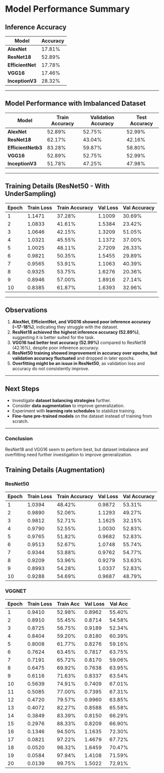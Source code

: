 # Model Performance Summary

## **Inference Accuracy**
| Model          | Accuracy |
|---------------|----------|
| **AlexNet**   | 17.81%   |
| **ResNet18**  | 52.89%   |
| **EfficientNet** | 17.78% |
| **VGG16**     | 17.46%   |
| **InceptionV3**  |  28.32% |

---

## **Model Performance with Imbalanced Dataset**

| Model          | Train Accuracy | Validation Accuracy| Test Accuracy |
|---------------|----------|----------|------------|
| **AlexNet**   | 52.89%   | 52.75% | 52.99% |
| **ResNet18**  | 62.17%   | 43.04% | 42.16% |
| **EfficientNetb3** | 83.28% | 59.87% | 58.80% |  
| **VGG16**     |  52.89%  | 52.75% | 52.99% | 
| **InceptionV3** |  51.78%  | 47.25% | 47.98% | 

---

## **Training Details (ResNet50 - With UnderSampling)**
| Epoch | Train Loss | Train Accuracy | Val Loss | Val Accuracy |
|-------|-----------|---------------|----------|-------------|
| 1     | 1.1471    | 37.28%        | 1.1009   | 30.69%      |
| 2     | 1.0833    | 41.61%        | 1.5384   | 23.42%      |
| 3     | 1.0646    | 42.15%        | 1.3209   | 51.05%      |
| 4     | 1.0321    | 45.55%        | 1.1372   | 37.00%      |
| 5     | 1.0025    | 48.11%        | 2.7209   | 26.33%      |
| 6     | 0.9821    | 50.35%        | 1.5455   | 29.89%      |
| 7     | 0.9565    | 53.91%        | 1.1063   | 40.39%      |
| 8     | 0.9325    | 53.75%        | 1.6276   | 20.36%      |
| 9     | 0.8946    | 57.00%        | 1.8916   | 27.14%      |
| 10    | 0.8385    | 61.87%        | 1.6393   | 32.96%      |

---

## **Observations**
1. **AlexNet, EfficientNet, and VGG16 showed poor inference accuracy (~17-18%)**, indicating they struggle with the dataset.
2. **ResNet18 achieved the highest inference accuracy (52.89%)**, suggesting it is better suited for the task.
3. **VGG16 had better test accuracy (52.99%)** compared to ResNet18 (42.16%), despite poor inference accuracy.
4. **ResNet50 training showed improvement in accuracy over epochs, but validation accuracy fluctuated** and dropped in later epochs.
5. **Overfitting might be an issue in ResNet50**, as validation loss and accuracy do not consistently improve.

---

## **Next Steps**
- Investigate **dataset balancing strategies** further.
- Consider **data augmentation** to improve generalization.
- Experiment with **learning rate schedules** to stabilize training.
- **Fine-tune pre-trained models** on the dataset instead of training from scratch.

---

### **Conclusion**
ResNet18 and VGG16 seem to perform best, but dataset imbalance and overfitting need further investigation to improve generalization.

## **Training Details (Augmentation)**

### ResNet50
| **Epoch** | **Train Loss** | **Train Accuracy** | **Val Loss** | **Val Accuracy** |
|-----------|----------------|--------------------|--------------|------------------|
| 1         | 1.0394         | 48.42%             | 0.9872       | 53.31%           |
| 2         | 0.9890         | 52.06%             | 1.1293       | 49.27%           |
| 3         | 0.9812         | 52.71%             | 1.1625       | 32.15%           |
| 4         | 0.9790         | 52.55%             | 1.0030       | 52.83%           |
| 5         | 0.9765         | 51.82%             | 0.9682       | 52.83%           |
| 6         | 0.9513         | 52.67%             | 1.0748       | 55.74%           |
| 7         | 0.9344         | 53.88%             | 0.9762       | 54.77%           |
| 8         | 0.9209         | 53.96%             | 0.9279       | 53.63%           |
| 9         | 0.8993         | 54.28%             | 1.0337       | 52.83%           |
| 10        | 0.9288         | 54.69%             | 0.9687       | 48.79%           |

### VGGNET
| **Epoch** | **Train Loss** | **Train Acc** | **Val Loss** | **Val Acc** |
|-----------|----------------|---------------|--------------|-------------|
| 1 | 0.9410 | 52.98% | 0.8962 | 55.40% |
| 2 | 0.8910 | 55.45% | 0.8714 | 54.58% |
| 3 | 0.8725 | 56.75% | 0.9189 | 52.34% |
| 4 | 0.8404 | 59.20% | 0.8180 | 60.39% |
| 5 | 0.8008 | 61.77% | 0.8276 | 59.16% |
| 6 | 0.7624 | 63.45% | 0.7817 | 63.75% |
| 7 | 0.7191 | 65.72% | 0.8170 | 59.06% |
| 8 | 0.6475 | 69.92% | 0.7638 | 63.95% |
| 9 | 0.6116 | 71.63% | 0.8337 | 63.54% |
| 10 | 0.5639 | 74.91% | 0.7409 | 67.01% |
| 11 | 0.5085 | 77.00% | 0.7395 | 67.31% |
| 12 | 0.4720 | 79.57% | 0.9960 | 63.85% |
| 13 | 0.4072 | 82.27% | 0.8588 | 65.58% |
| 14 | 0.3849 | 83.39% | 0.8150 | 66.29% |
| 15 | 0.2976 | 88.33% | 0.8209 | 66.90% |
| 16 | 0.1346 | 94.50% | 1.1635 | 72.30% |
| 17 | 0.0821 | 97.22% | 1.4679 | 67.72% |
| 18 | 0.0520 | 98.32% | 1.6459 | 70.47% |
| 19 | 0.0584 | 97.94% | 1.4108 | 71.59% |
| 20 | 0.0139 | 99.75% | 1.5022 | 72.91% |
